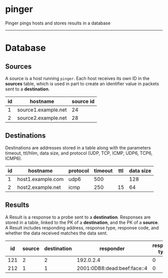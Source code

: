 # pinger
Pinger pings hosts and stores results in a database

---
# Database

## Sources
A source is a host running `pinger`. Each host receives its own ID in the **sources** table, which is used in part to
create an identifier value in packets sent to a **destination**.

id | hostname | source id
--- | --- | ---
1 | source1.example.net | 24
2 | source2.example.net | 28

## Destinations
Destinations are addresses stored in a table along with the parameters timeout, ttl/hlim, data size, 
and protocol (UDP, TCP, ICMP, UDP6, TCP6, ICMP6).

id | hostname | protocol | timeout | ttl | data size
--- | -------- | -------- | ------- | --- | --------
1 | host1.example.com | udp6 | 500 | | 128
2 | host2.example.net | icmp | 250 | 15 | 64

## Results
A Result is a response to a probe sent to a **destination**. Responses are stored in a table, linked to the PK of a
**destination**, and the PK of a **source**. A Result includes responding address, response type, response code, and
whether the data received matches the data sent.

id | source | destination | responder | response type | response code | data match
--- | --- | --- | --- | --- | --- | ---
121 | 2 | 2 | 192.0.2.4 | 0 | 0 | true
212 | 1 | 1 | 2001:0DB8:dead:beef:face::4 | 0 | 0 | true

